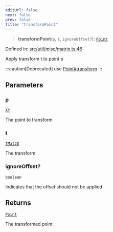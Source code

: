 ```yaml
---
editUrl: false
next: false
prev: false
title: "transformPoint"
---
```


> **transformPoint**(`p`, `t`, `ignoreOffset?`): [`Point`](/api/classes/point/)

Defined in: [src/util/misc/matrix.ts:46](https://github.com/fabricjs/fabric.js/blob/b4f67b1cfd353d0e2763b168e07bce6b67895452/src/util/misc/matrix.ts#L46)

Apply transform t to point p

:::caution[Deprecated]
use [Point#transform](/api/classes/point/#transform)
:::

## Parameters

### p

[`XY`](/api/interfaces/xy/)

The point to transform

### t

[`TMat2D`](/api/type-aliases/tmat2d/)

The transform

### ignoreOffset?

`boolean`

Indicates that the offset should not be applied

## Returns

[`Point`](/api/classes/point/)

The transformed point

